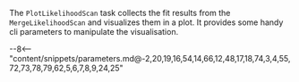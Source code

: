 The `PlotLikelihoodScan` task collects the fit results from the `MergeLikelihoodScan` and visualizes them in a plot.
It provides some handy cli parameters to manipulate the visualisation.

<div class="dhi_parameter_table">

--8<-- "content/snippets/parameters.md@-2,20,19,16,54,14,66,12,48,17,18,74,3,4,55,72,73,78,79,62,5,6,7,8,9,24,25"

</div>
